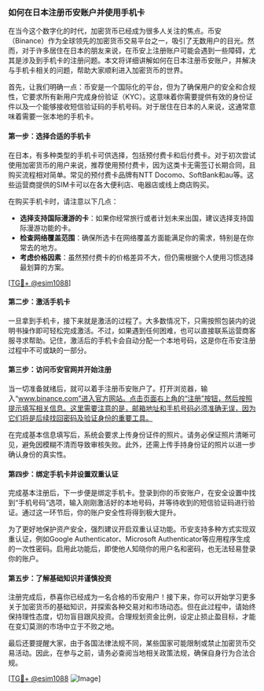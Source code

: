 ### 如何在日本注册币安账户并使用手机卡

在当今这个数字化的时代，加密货币已经成为很多人关注的焦点。币安（Binance）作为全球领先的加密货币交易平台之一，吸引了无数用户的目光。然而，对于许多居住在日本的朋友来说，在币安上注册账户可能会遇到一些障碍，尤其是涉及到手机卡的注册问题。本文将详细讲解如何在日本注册币安账户，并解决与手机卡相关的问题，帮助大家顺利进入加密货币的世界。

首先，让我们明确一点：币安是一个国际化的平台，但为了确保用户的安全和合规性，它要求所有新用户完成身份验证（KYC）。这意味着你需要提供有效的身份证件以及一个能够接收短信验证码的手机号码。对于居住在日本的人来说，这通常意味着需要一张本地的手机卡。

#### **第一步：选择合适的手机卡**

在日本，有多种类型的手机卡可供选择，包括预付费卡和后付费卡。对于初次尝试使用加密货币的用户来说，推荐使用预付费卡，因为这类卡无需签订长期合同，且购买流程相对简单。常见的预付费卡品牌有NTT Docomo、SoftBank和au等。这些运营商提供的SIM卡可以在各大便利店、电器店或线上商店购买。

在购买手机卡时，请注意以下几点：

- **选择支持国际漫游的卡**：如果你经常旅行或者计划未来出国，建议选择支持国际漫游功能的卡。
- **检查网络覆盖范围**：确保所选卡在网络覆盖方面能满足你的需求，特别是在你常去的地方。
- **考虑价格因素**：虽然预付费卡的价格差异不大，但仍需根据个人使用习惯选择最划算的方案。

[[TG💪+ @esim1088](https://t.me/s/esim1088)]

#### **第二步：激活手机卡**

一旦拿到手机卡，接下来就是激活的过程了。大多数情况下，只需按照包装内的说明书操作即可轻松完成激活。不过，如果遇到任何困难，也可以直接联系运营商客服寻求帮助。记住，激活后的手机卡会自动分配一个本地号码，这是你在币安注册过程中不可或缺的一部分。

#### **第三步：访问币安官网并开始注册**

当一切准备就绪后，就可以着手注册币安账户了。打开浏览器，输入“www.binance.com”进入官方网站。点击页面右上角的“注册”按钮，然后按照提示填写相关信息。这里需要注意的是，邮箱地址和手机号码必须准确无误，因为它们将是后续找回密码及验证身份的重要工具。

在完成基本信息填写后，系统会要求上传身份证件的照片。请务必保证照片清晰可见，避免因模糊不清而导致审核失败。此外，还需上传手持身份证的照片以进一步确认身份的真实性。

#### **第四步：绑定手机卡并设置双重认证**

完成基本注册后，下一步便是绑定手机卡。登录到你的币安账户，在安全设置中找到“手机号码”选项，输入刚刚激活好的本地号码，并等待收到的短信验证码进行验证。通过这一环节后，你的账户安全性将得到极大提升。

为了更好地保护资产安全，强烈建议开启双重认证功能。币安支持多种方式实现双重认证，例如Google Authenticator、Microsoft Authenticator等应用程序生成的一次性密码。启用此功能后，即使他人知晓你的用户名和密码，也无法轻易登录你的账户。

#### **第五步：了解基础知识并谨慎投资**

注册完成后，恭喜你已经成为一名合格的币安用户！接下来，你可以开始学习更多关于加密货币的基础知识，并探索各种交易对和市场动态。但在此过程中，请始终保持理性态度，切勿盲目跟风投资。合理规划资金比例，设定止损止盈目标，才能在变幻莫测的市场中立于不败之地。

最后还要提醒大家，由于各国法律法规不同，某些国家可能限制或禁止加密货币交易活动。因此，在参与之前，请务必查阅当地相关政策法规，确保自身行为合法合规。

[[TG💪+ @esim1088](https://t.me/s/esim1088) ![Image](https://i.postimg.cc/4NQfJmqS/Snipaste-2025-05-13-00-14-12.png)]